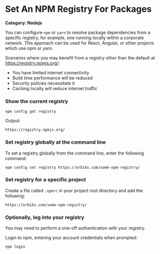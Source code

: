 # Set An NPM Registry For Packages

__Category: Nodejs__

You can configure `npm` or `yarn` to resolve package dependencies from a specific registry, for example, one running locally within a corporate network. This approach can be used for React, Angular, or other projects which use npm or yarn.

Scenarios where you may benefit from a registry other than the default at https://registry.npmjs.org/:

* You have limited internet connectivity
* Build time performance will be reduced
* Security policies necessitate it
* Caching locally will reduce internet traffic

### Show the current registry

```shell
npm config get registry
```

Output:

```shell
https://registry.npmjs.org/
```

### Set registry globally at the command line

To set a registry globally from the command line, enter the following command:

```shell
npm config set registry https://orbiks.com/some-npm-registry/
```

### Set registry for a specific project

Create a file called `.npmrc` in your project root directory and add the following:

```shell
https://orbiks.com/some-npm-registry/
```

### Optionally, log into your registry

You may need to perform a one-off authentication with your registry.

Login to npm, entering your account credentials when prompted:

```shell
npm login
```
